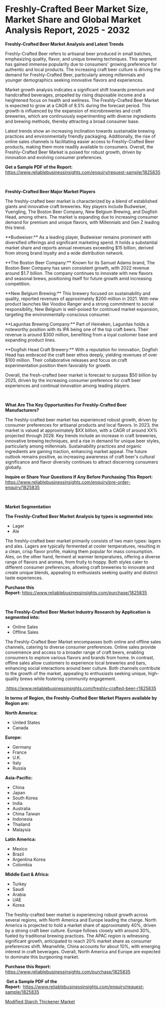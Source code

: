 <p><h1>Freshly-Crafted Beer Market Size, Market Share and Global Market Analysis Report, 2025 - 2032</h1></p><p><strong>Freshly-Crafted Beer Market Analysis and Latest Trends</strong></p>
<p><p>Freshly-Crafted Beer refers to artisanal beer produced in small batches, emphasizing quality, flavor, and unique brewing techniques. This segment has gained immense popularity due to consumers' growing preference for authentic and local products. The increasing craft beer culture is driving the demand for Freshly-Crafted Beer, particularly among millennials and younger demographics seeking innovative flavors and experiences.</p><p>Market growth analysis indicates a significant shift towards premium and handcrafted beverages, propelled by rising disposable income and a heightened focus on health and wellness. The Freshly-Crafted Beer Market is expected to grow at a CAGR of 8.5% during the forecast period. This growth is influenced by the expansion of microbreweries and craft breweries, which are continuously experimenting with diverse ingredients and brewing methods, thereby attracting a broad consumer base.</p><p>Latest trends show an increasing inclination towards sustainable brewing practices and environmentally friendly packaging. Additionally, the rise of online sales channels is facilitating easier access to Freshly-Crafted Beer products, making them more readily available to consumers. Overall, the Freshly-Crafted Beer Market is poised for robust growth, driven by innovation and evolving consumer preferences.</p></p>
<p><strong>Get a Sample PDF of the Report:&nbsp;</strong> <a href="https://www.reliablebusinessinsights.com/enquiry/request-sample/1825835?utm_campaign=2099&utm_medium=2&utm_source=Github&utm_content=ia&utm_term=15022025&utm_id=freshly-crafted-beer">https://www.reliablebusinessinsights.com/enquiry/request-sample/1825835</a></p>
<p>&nbsp;</p>
<p><strong>Freshly-Crafted Beer Major Market Players</strong></p>
<p><p>The freshly-crafted beer market is characterized by a blend of established giants and innovative craft breweries. Key players include Budweiser, Yuengling, The Boston Beer Company, New Belgium Brewing, and Dogfish Head, among others. The market is expanding due to increasing consumer demand for premium and unique flavors, with Millennials and Gen Z leading this trend.</p><p>**Budweiser:** As a leading player, Budweiser remains prominent with diversified offerings and significant marketing spend. It holds a substantial market share and reports annual revenues exceeding $15 billion, derived from strong brand loyalty and a wide distribution network.</p><p>**The Boston Beer Company:** Known for its Samuel Adams brand, The Boston Beer Company has seen consistent growth, with 2022 revenue around $1.7 billion. The company continues to innovate with new flavors and seasonal brews, positioning itself for future growth amid increasing competition.</p><p>**New Belgium Brewing:** This brewery focused on sustainability and quality, reported revenues of approximately $200 million in 2021. With new product launches like Voodoo Ranger and a strong commitment to social responsibility, New Belgium is well-poised for continued market expansion, targeting the environmentally-conscious consumer.</p><p>**Lagunitas Brewing Company:** Part of Heineken, Lagunitas holds a noteworthy position with its IPA being one of the top craft beers. Their revenue is around $300 million, benefiting from a loyal customer base and expanding product lines.</p><p>**Dogfish Head Craft Brewery:** With a reputation for innovation, Dogfish Head has embraced the craft beer ethos deeply, yielding revenues of over $100 million. Their collaborative releases and focus on craft experimentation position them favorably for growth.</p><p>Overall, the fresh-crafted beer market is forecast to surpass $50 billion by 2025, driven by the increasing consumer preference for craft beer experiences and continual innovation among leading players.</p></p>
<p>&nbsp;</p>
<p><strong>What Are The Key Opportunities For Freshly-Crafted Beer Manufacturers?</strong></p>
<p><p>The freshly-crafted beer market has experienced robust growth, driven by consumer preferences for artisanal products and local flavors. In 2023, the market is valued at approximately $XX billion, with a CAGR of around XX% projected through 2028. Key trends include an increase in craft breweries, innovative brewing techniques, and a rise in demand for unique beer styles, particularly among millennials. Sustainability practices and organic ingredients are gaining traction, enhancing market appeal. The future outlook remains positive, as increasing awareness of craft beer's cultural significance and flavor diversity continues to attract discerning consumers globally.</p></p>
<p><strong>Inquire or Share Your Questions If Any Before Purchasing This Report:</strong> <a href="https://www.reliablebusinessinsights.com/enquiry/pre-order-enquiry/1825835?utm_campaign=2099&utm_medium=2&utm_source=Github&utm_content=ia&utm_term=15022025&utm_id=freshly-crafted-beer">https://www.reliablebusinessinsights.com/enquiry/pre-order-enquiry/1825835</a></p>
<p>&nbsp;</p>
<p><strong>Market Segmentation</strong></p>
<p><strong>The Freshly-Crafted Beer Market Analysis by types is segmented into:</strong></p>
<p><ul><li>Lager</li><li>Ale</li></ul></p>
<p><p>The freshly-crafted beer market primarily consists of two main types: lagers and ales. Lagers are typically fermented at cooler temperatures, resulting in a clean, crisp flavor profile, making them popular for mass consumption. Ales, on the other hand, ferment at warmer temperatures, offering a diverse range of flavors and aromas, from fruity to hoppy. Both styles cater to different consumer preferences, allowing craft breweries to innovate and create unique blends, appealing to enthusiasts seeking quality and distinct taste experiences.</p></p>
<p><strong>Purchase this Report:&nbsp;</strong><a href="https://www.reliablebusinessinsights.com/purchase/1825835?utm_campaign=2099&utm_medium=2&utm_source=Github&utm_content=ia&utm_term=15022025&utm_id=freshly-crafted-beer">https://www.reliablebusinessinsights.com/purchase/1825835</a></p>
<p>&nbsp;</p>
<p><strong>The Freshly-Crafted Beer Market Industry Research by Application is segmented into:</strong></p>
<p><ul><li>Online Sales</li><li>Offline Sales</li></ul></p>
<p><p>The Freshly-Crafted Beer Market encompasses both online and offline sales channels, catering to diverse consumer preferences. Online sales provide convenience and access to a broader range of craft beers, enabling consumers to explore various flavors and brands from home. In contrast, offline sales allow customers to experience local breweries and bars, enhancing social interactions around beer culture. Both channels contribute to the growth of the market, appealing to enthusiasts seeking unique, high-quality brews while fostering community engagement.</p></p>
<p><a href="https://www.reliablebusinessinsights.com/freshly-crafted-beer-r1825835?utm_campaign=2099&utm_medium=2&utm_source=Github&utm_content=ia&utm_term=15022025&utm_id=freshly-crafted-beer">&nbsp;https://www.reliablebusinessinsights.com/freshly-crafted-beer-r1825835</a></p>
<p><strong>In terms of Region, the Freshly-Crafted Beer Market Players available by Region are:</strong></p>
<p>
    <p> <strong> North America: </strong>
        <ul>
            <li>United States</li>
            <li>Canada</li>
        </ul>
        </p> 
    <p> <strong> Europe: </strong>
        <ul>
            <li>Germany</li>
            <li>France</li>
            <li>U.K.</li>
            <li>Italy</li>
            <li>Russia</li>
        </ul>
        </p> 
    <p> <strong> Asia-Pacific: </strong>
        <ul>
            <li>China</li>
            <li>Japan</li>
            <li>South Korea</li>
            <li>India</li>
            <li>Australia</li>
            <li>China Taiwan</li>
            <li>Indonesia</li>
            <li>Thailand</li>
            <li>Malaysia</li>
        </ul>
        </p> 
    <p> <strong> Latin America: </strong>
        <ul>
            <li>Mexico</li>
            <li>Brazil</li>
            <li>Argentina Korea</li>
            <li>Colombia</li>
        </ul>
        </p> 
    <p> <strong> Middle East & Africa: </strong>
        <ul>
            <li>Turkey</li>
            <li>Saudi</li>
            <li>Arabia</li>
            <li>UAE</li>
            <li>Korea</li>
        </ul>
    </p>
    </p>
<p><p>The freshly-crafted beer market is experiencing robust growth across several regions, with North America and Europe leading the charge. North America is projected to hold a market share of approximately 40%, driven by a strong craft beer culture. Europe follows closely with around 30%, fueled by traditional brewing practices. The APAC region is witnessing significant growth, anticipated to reach 20% market share as consumer preferences shift. Meanwhile, China accounts for about 10%, with emerging interest in craft beverages. Overall, North America and Europe are expected to dominate this burgeoning market.</p></p>
<p><strong>Purchase this Report: </strong><a href="https://www.reliablebusinessinsights.com/purchase/1825835?utm_campaign=2099&utm_medium=2&utm_source=Github&utm_content=ia&utm_term=15022025&utm_id=freshly-crafted-beer">https://www.reliablebusinessinsights.com/purchase/1825835</a></p>
<p>&nbsp;<strong>Get a Sample PDF of the Report:&nbsp;&nbsp;</strong><a href="https://www.reliablebusinessinsights.com/enquiry/request-sample/1825835?utm_campaign=2099&utm_medium=2&utm_source=Github&utm_content=ia&utm_term=15022025&utm_id=freshly-crafted-beer">https://www.reliablebusinessinsights.com/enquiry/request-sample/1825835</a></p>
<p><strong></strong></p>
<p><p><a href="https://github.com/NargisHussain432/Market-Research-Report-List-1/blob/main/modified-starch-thickener-market.md?utm_campaign=2099&utm_medium=2&utm_source=Github&utm_content=ia&utm_term=15022025&utm_id=freshly-crafted-beer">Modified Starch Thickener Market</a></p></p>